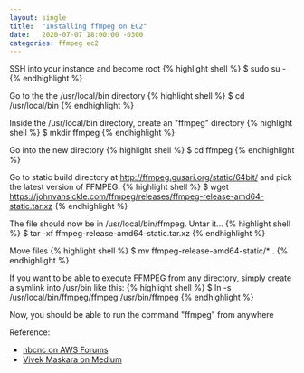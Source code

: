 ```yaml
---
layout: single
title:  "Installing ffmpeg on EC2"
date:   2020-07-07 18:00:00 -0300
categories: ffmpeg ec2
---
```


SSH into your instance and become root
{% highlight shell %}
$ sudo su -
{% endhighlight %}

Go to the the /usr/local/bin directory
{% highlight shell %}
$ cd /usr/local/bin
{% endhighlight %}

Inside the /usr/local/bin directory, create an "ffmpeg" directory
{% highlight shell %}
$ mkdir ffmpeg
{% endhighlight %}

Go into the new directory
{% highlight shell %}
$ cd ffmpeg
{% endhighlight %}

Go to static build directory at http://ffmpeg.gusari.org/static/64bit/ and pick the latest version of FFMPEG.
{% highlight shell %}
$ wget https://johnvansickle.com/ffmpeg/releases/ffmpeg-release-amd64-static.tar.xz
{% endhighlight %}

The file should now be in /usr/local/bin/ffmpeg. Untar it...
{% highlight shell %}
$ tar -xf ffmpeg-release-amd64-static.tar.xz 
{% endhighlight %}

Move files 
{% highlight shell %}
$ mv ffmpeg-release-amd64-static/* .
{% endhighlight %}

If you want to be able to execute FFMPEG from any directory, simply create a symlink into /usr/bin like this:
{% highlight shell %}
$ ln -s /usr/local/bin/ffmpeg/ffmpeg /usr/bin/ffmpeg
{% endhighlight %}

Now, you should be able to run the command "ffmpeg" from anywhere

Reference: 
- [nbcnc on AWS Forums][2]
- [Vivek Maskara on Medium][1]

[1]: https://medium.com/@maskaravivek/how-to-install-ffmpeg-on-ec2-running-amazon-linux-451e4a8e2694
[2]: https://forums.aws.amazon.com/thread.jspa?messageID=332091
